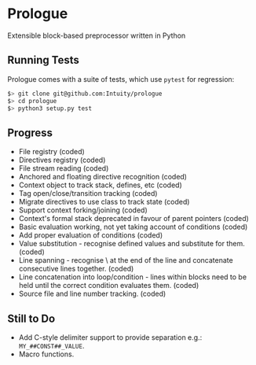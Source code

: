 # Prologue
Extensible block-based preprocessor written in Python

## Running Tests
Prologue comes with a suite of tests, which use `pytest` for regression:

```bash
$> git clone git@github.com:Intuity/prologue
$> cd prologue
$> python3 setup.py test
```

## Progress
 * File registry (coded)
 * Directives registry (coded)
 * File stream reading (coded)
 * Anchored and floating directive recognition (coded)
 * Context object to track stack, defines, etc (coded)
 * Tag open/close/transition tracking (coded)
 * Migrate directives to use class to track state (coded)
 * Support context forking/joining (coded)
 * Context's formal stack deprecated in favour of parent pointers (coded)
 * Basic evaluation working, not yet taking account of conditions (coded)
 * Add proper evaluation of conditions (coded)
 * Value substitution - recognise defined values and substitute for them. (coded)
 * Line spanning - recognise \ at the end of the line and concatenate consecutive lines together. (coded)
 * Line concatenation into loop/condition - lines within blocks need to be held until the correct condition evaluates them. (coded)
 * Source file and line number tracking. (coded)

## Still to Do
 * Add C-style delimiter support to provide separation e.g.: ```MY_##CONST##_VALUE```.
 * Macro functions.
